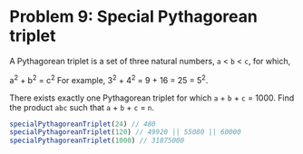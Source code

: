 # Problem 9: Special Pythagorean triplet

A Pythagorean triplet is a set of three natural numbers, `a` < `b` < `c`, for which,

a<sup>2</sup> + b<sup>2</sup> = c<sup>2</sup>
For example, 3<sup>2</sup> + 4<sup>2</sup> = 9 + 16 = 25 = 5<sup>2</sup>.

There exists exactly one Pythagorean triplet for which `a` + `b` + `c` = 1000. Find the product `abc` such that `a` + `b` + `c` = `n`.

```javascript
specialPythagoreanTriplet(24) // 480
specialPythagoreanTriplet(120) // 49920 || 55080 || 60000
specialPythagoreanTriplet(1000) // 31875000
```